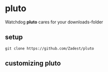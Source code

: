 # pluto
Watchdog **pluto** cares for your downloads-folder

## setup

```
git clone https://github.com/Zadest/pluto
```

## customizing pluto

##

